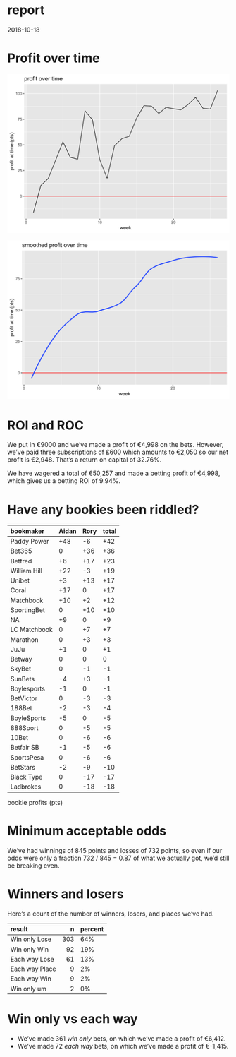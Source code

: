 report
================
2018-10-18

# Profit over time

![](report_files/figure-gfm/profit-over-time-1.png)<!-- -->

![](report_files/figure-gfm/profit-over-time-smooth-1.png)<!-- -->

# ROI and ROC

We put in €9000 and we’ve made a profit of €4,998 on the bets. However,
we’ve paid three subscriptions of £600 which amounts to €2,050 so our
net profit is €2,948. That’s a return on capital of 32.76%.

We have wagered a total of €50,257 and made a betting profit of €4,998,
which gives us a betting ROI of 9.94%.

# Have any bookies been riddled?

| bookmaker    | Aidan | Rory | total |
| :----------- | :---- | :--- | :---- |
| Paddy Power  | \+48  | \-6  | \+42  |
| Bet365       | 0     | \+36 | \+36  |
| Betfred      | \+6   | \+17 | \+23  |
| William Hill | \+22  | \-3  | \+19  |
| Unibet       | \+3   | \+13 | \+17  |
| Coral        | \+17  | 0    | \+17  |
| Matchbook    | \+10  | \+2  | \+12  |
| SportingBet  | 0     | \+10 | \+10  |
| NA           | \+9   | 0    | \+9   |
| LC Matchbook | 0     | \+7  | \+7   |
| Marathon     | 0     | \+3  | \+3   |
| JuJu         | \+1   | 0    | \+1   |
| Betway       | 0     | 0    | 0     |
| SkyBet       | 0     | \-1  | \-1   |
| SunBets      | \-4   | \+3  | \-1   |
| Boylesports  | \-1   | 0    | \-1   |
| BetVictor    | 0     | \-3  | \-3   |
| 188Bet       | \-2   | \-3  | \-4   |
| BoyleSports  | \-5   | 0    | \-5   |
| 888Sport     | 0     | \-5  | \-5   |
| 10Bet        | 0     | \-6  | \-6   |
| Betfair SB   | \-1   | \-5  | \-6   |
| SportsPesa   | 0     | \-6  | \-6   |
| BetStars     | \-2   | \-9  | \-10  |
| Black Type   | 0     | \-17 | \-17  |
| Ladbrokes    | 0     | \-18 | \-18  |

bookie profits (pts)

# Minimum acceptable odds

We’ve had winnings of 845 points and losses of 732 points, so even if
our odds were only a fraction 732 / 845 = 0.87 of what we actually got,
we’d still be breaking even.

# Winners and losers

Here’s a count of the number of winners, losers, and places we’ve had.

| result         |   n | percent |
| :------------- | --: | :------ |
| Win only Lose  | 303 | 64%     |
| Win only Win   |  92 | 19%     |
| Each way Lose  |  61 | 13%     |
| Each way Place |   9 | 2%      |
| Each way Win   |   9 | 2%      |
| Win only um    |   2 | 0%      |

# Win only vs each way

  - We’ve made 361 *win only* bets, on which we’ve made a profit of
    €6,412.
  - We’ve made 72 *each way* bets, on which we’ve made a profit of
    €-1,415.
